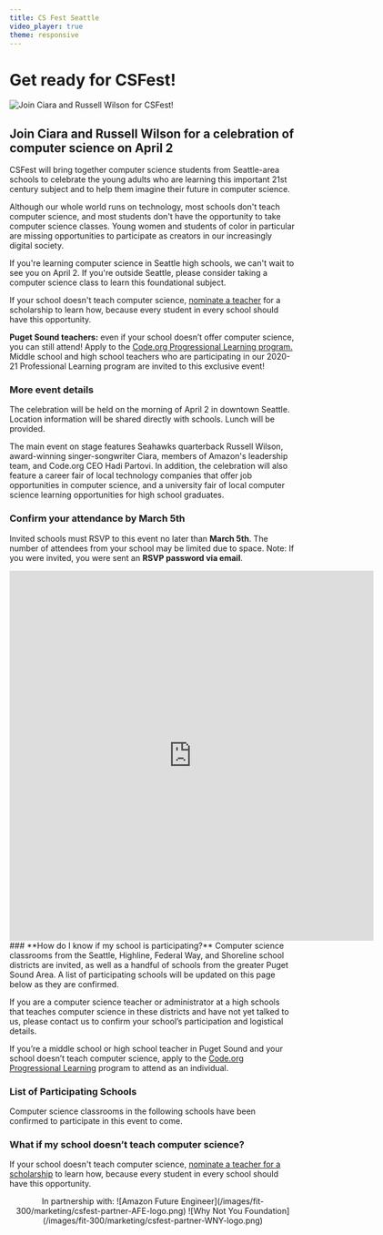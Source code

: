 ```yaml
---
title: CS Fest Seattle
video_player: true
theme: responsive
---
```

# Get ready for CSFest!
![Join Ciara and Russell Wilson for CSFest!](/images/fit-500/marketing/csfest-placeholder1.png)
## Join Ciara and Russell Wilson for a celebration of computer science on April 2

CSFest will bring together computer science students from Seattle-area schools to celebrate the young adults who are learning this important 21st century subject and to help them imagine their future in computer science.

Although our whole world runs on technology, most schools don't teach computer science, and most students don't have the opportunity to take computer science classes. Young women and students of color in particular are missing opportunities to participate as creators in our increasingly digital society.

If you're learning computer science in Seattle high schools, we can't wait to see you on April 2. If you're outside Seattle, please consider taking a computer science class to learn this foundational subject.

If your school doesn't teach computer science, [nominate a teacher](https://code.org/nominate) for a scholarship to learn how, because every student in every school should have this opportunity.

**Puget Sound teachers:** even if your school doesn’t offer computer science, you can still attend! Apply to the [Code.org Progressional Learning program.](https://code.org/educate/professional-learning/middle-high) Middle school and high school teachers who are participating in our 2020-21 Professional Learning program are invited to this exclusive event!

### **More event details**
The celebration will be held on the morning of April 2 in downtown Seattle. Location information will be shared directly with schools. Lunch will be provided.

The main event on stage features Seahawks quarterback Russell Wilson, award-winning singer-songwriter Ciara, members of Amazon's leadership team, and Code.org CEO Hadi Partovi. In addition, the celebration will also feature a career fair of local technology companies that offer job opportunities in computer science, and a university fair of local computer science learning opportunities for high school graduates.

### **Confirm your attendance by March 5th**
Invited schools must RSVP to this event no later than **March 5th**. The number of attendees from your school may be limited due to space. Note: If you were invited, you were sent an **RSVP password via email**.

<center><iframe src="https://docs.google.com/forms/d/e/1FAIpQLSdWEe_KmgOXp3AexP3VvUz0GTZdMEPnjsrGCAdzFFM6S8GbdQ/viewform?embedded=true" width="640" height="650" frameborder="0" marginheight="0" marginwidth="0">RSVP to CSFest Seattle</iframe></center>
### **How do I know if my school is participating?**
Computer science classrooms from the Seattle, Highline, Federal Way, and Shoreline school districts are invited, as well as a handful of schools from the greater Puget Sound Area. A list of participating schools will be updated on this page below as they are confirmed.

If you are a computer science teacher or administrator at a high schools that teaches computer science in these districts and have not yet talked to us, please contact us to confirm your school’s participation and logistical details.

If you’re a middle school or high school teacher in Puget Sound and your school doesn’t teach computer science, apply to the [Code.org Progressional Learning](https://code.org/educate/professional-learning) program to attend as an individual.

### **List of Participating Schools**
Computer science classrooms in the following schools have been confirmed to participate in this event to come.

### **What if my school doesn’t teach computer science?**
If your school doesn't teach computer science, [nominate a teacher for a scholarship](https://code.org/nominate) to learn how, because every student in every school should have this opportunity.


<div style="text-align:center;" markdown=1>
    In partnership with:
    ![Amazon Future Engineer](/images/fit-300/marketing/csfest-partner-AFE-logo.png) ![Why Not You Foundation] (/images/fit-300/marketing/csfest-partner-WNY-logo.png)
</div>